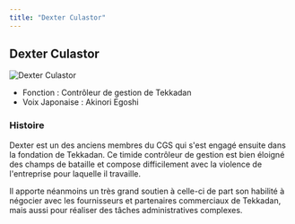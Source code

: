 ```yaml
---
title: "Dexter Culastor"
---
```


Dexter Culastor
---------------


![Dexter Culastor](/images/stories/saga/g-tekketsu-s2/persos/dexter-culastor.png)


* Fonction : Contrôleur de gestion de Tekkadan
* Voix Japonaise : Akinori Egoshi


### Histoire


Dexter est un des anciens membres du CGS qui s'est engagé ensuite dans la fondation de Tekkadan. Ce timide contrôleur de gestion est bien éloigné des champs de bataille et compose difficilement avec la violence de l'entreprise pour laquelle il travaille. 


Il apporte néanmoins un très grand soutien à celle-ci de part son habilité à négocier avec les fournisseurs et partenaires commerciaux de Tekkadan, mais aussi pour réaliser des tâches administratives complexes. 


